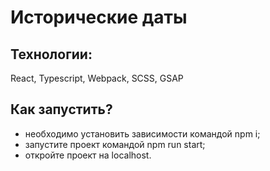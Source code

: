 # Исторические даты
## Технологии: 
React, Typescript, Webpack, SCSS, GSAP
## Как запустить?
 - необходимо установить зависимости командой npm i;
 - запустите проект командой npm run start;
 - откройте проект на localhost.
